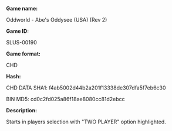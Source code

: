 ﻿**Game name:**

Oddworld - Abe's Oddysee (USA) (Rev 2)

**Game ID:**

SLUS-00190

**Game format:**

CHD

**Hash:**

CHD DATA SHA1: f4ab5002d44b2a201f13338de307dfa5f7eb6c30

BIN MD5: cd0c2fd025a86f18ae8080cc81d2ebcc

**Description:**

Starts in players selection with "TWO PLAYER" option highlighted.